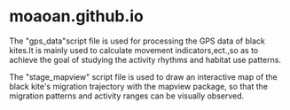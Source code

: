 # moaoan.github.io
The "gps_data"script file is used for processing the GPS data of black kites.It is mainly used to calculate movement indicators,ect.,so as to achieve the goal of studying the activity rhythms and habitat use patterns.

The "stage_mapview" script file is used to draw an interactive map of the black kite's migration trajectory with the mapview package, so that the migration patterns and activity ranges can be visually observed.

